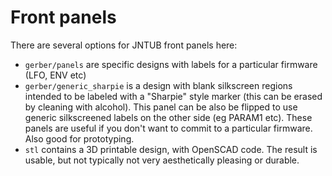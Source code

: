 # Front panels

There are several options for JNTUB front panels here:

- `gerber/panels` are specific designs with labels for a particular firmware (LFO, ENV etc)
- `gerber/generic_sharpie` is a design with blank silkscreen regions intended to be labeled with a "Sharpie" style marker (this can be erased by cleaning with alcohol). This panel can be also be flipped to use generic silkscreened labels on the other side (eg PARAM1 etc). These panels are useful if you don't want to commit to a particular firmware. Also good for prototyping.
- `stl` contains a 3D printable design, with OpenSCAD code. The result is usable, but not typically not very aesthetically pleasing or durable.